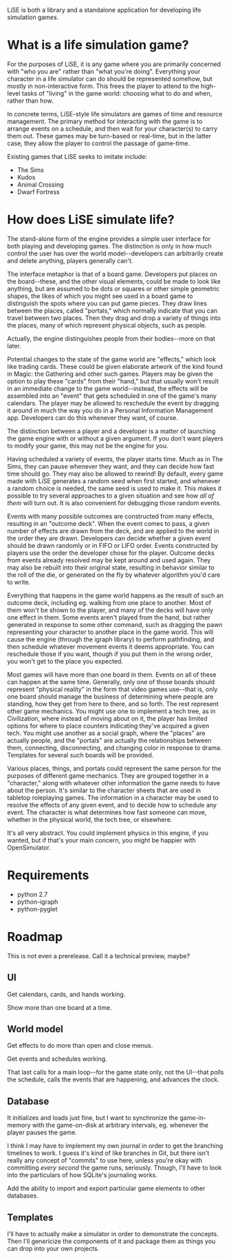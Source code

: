 LiSE is both a library and a standalone application for developing life simulation games.

# What is a life simulation game?

For the purposes of LiSE, it is any game where you are primarily concerned with "who you are" rather than "what you're doing". Everything your character in a life simulator can do should be represented somehow, but mostly in non-interactive form. This frees the player to attend to the high-level tasks of "living" in the game world: choosing what to do and when, rather than how.

In concrete terms, LiSE-style life simulators are games of time and resource management. The primary method for interacting with the game is to arrange events on a schedule, and then wait for your character(s) to carry them out. These games may be turn-based or real-time, but in the latter case, they allow the player to control the passage of game-time.

Existing games that LiSE seeks to imitate include:

* The Sims
* Kudos
* Animal Crossing
* Dwarf Fortress

# How does LiSE simulate life?

The stand-alone form of the engine provides a simple user interface
for both playing and developing games. The distinction is only in how
much control the user has over the world model--developers can
arbitrarily create and delete anything, players generally can't.

The interface metaphor is that of a board game. Developers put places
on the board--these, and the other visual elements, could be made to
look like anything, but are assumed to be dots or squares or other
simple geometric shapes, the likes of which you might see used in a
board game to distinguish the spots where you can put game
pieces. They draw lines between the places, called "portals," which
normally indicate that you can travel between two places. Then they
drag and drop a variety of things into the places, many of which
represent physical objects, such as people.

Actually, the engine distinguishes people from their bodies--more on
that later.

Potential changes to the state of the game world are "effects," which
look like trading cards. These could be given elaborate artwork of the
kind found in Magic: the Gathering and other such games. Players may
be given the option to play these "cards" from their "hand," but that
usually won't result in an immediate change to the game
world--instead, the effects will be assembled into an "event" that
gets scheduled in one of the game's many calendars. The player may be
allowed to reschedule the event by dragging it around in much the way
you do in a Personal Information Management app. Developers can do
this whenever they want, of course.

The distinction between a player and a developer is a matter of
launching the game engine with or without a given argument. If you
don't want players to modify your game, this may not be the engine for
you.

Having scheduled a variety of events, the player starts time. Much as
in The Sims, they can pause whenever they want, and they can decide
how fast time should go. They may also be allowed to rewind! By
default, every game made with LiSE generates a random seed when first
started, and whenever a random choice is needed, the same seed is used
to make it. This makes it possible to try several approaches to a
given situation and see how *all of them* will turn out. It is also
convenient for debugging those random events.

Events with many possible outcomes are constructed from many effects,
resulting in an "outcome deck". When the event comes to pass, a given
number of effects are drawn from the deck, and are applied to the
world in the order they are drawn. Developers can decide whether a
given event should be drawn randomly or in FIFO or LIFO order. Events
constructed by players use the order the developer chose for the
player. Outcome decks from events already resolved may be kept around
and used again. They may also be rebuilt into their original state,
resulting in behavior similar to the roll of the die, or generated on
the fly by whatever algorithm you'd care to write.

Everything that happens in the game world happens as the result of
such an outcome deck, including eg. walking from one place to
another. Most of them won't be shown to the player, and many of the
decks will have only one effect in them. Some events aren't played
from the hand, but rather generated in response to some other command,
such as dragging the pawn representing your character to another place
in the game world. This will cause the engine (through the igraph
library) to perform pathfinding, and then schedule whatever movement
events it deems appropriate. You can reschedule those if you want,
though if you put them in the wrong order, you won't get to the place
you expected.

Most games will have more than one board in them. Events on all of
these can happen at the same time. Generally, only one of those boards
should represent "physical reality" in the form that video games
use--that is, only one board should manage the business of determining
where people are standing, how they get from here to there, and so
forth. The rest represent other game mechanics. You might use one to
implement a tech tree, as in Civilization, where instead of moving
about on it, the player has limited options for where to place
counters indicating they've acquired a given tech. You might use
another as a social graph, where the "places" are actually people, and
the "portals" are actually the relationships between them, connecting,
disconnecting, and changing color in response to drama. Templates for
several such boards will be provided.

Various places, things, and portals could represent the same person
for the purposes of different game mechanics. They are grouped
together in a "character," along with whatever other information the
game needs to have about the person. It's similar to the character
sheets that are used in tabletop roleplaying games. The information in
a character may be used to resolve the effects of any given event, and
to decide how to schedule any event. The character is what determines
how fast someone can move, whether in the physical world, the tech
tree, or elsewhere.

It's all very abstract. You could implement physics in this engine, if
you wanted, but if that's your main concern, you might be happier with
OpenSimulator.

# Requirements

* python 2.7
* python-igraph
* python-pyglet

# Roadmap

This is not even a prerelease. Call it a technical preview, maybe?

## UI

Get calendars, cards, and hands working.

Show more than one board at a time.

## World model

Get effects to do more than open and close menus.

Get events and schedules working.

That last calls for a main loop--for the game state only, not the
UI--that polls the schedule, calls the events that are happening, and
advances the clock.

## Database

It initializes and loads just fine, but I want to synchronize the
game-in-memory with the game-on-disk at arbitrary intervals,
eg. whenever the player pauses the game.

I think I may have to implement my own journal in order to get the
branching timelines to work. I guess it's kind of like branches in
Git, but there isn't really any concept of "commits" to use here,
unless you're okay with committing *every second* the game runs,
seriously. Though, I'll have to look into the particulars of how
SQLite's journaling works.

Add the ability to import and export particular game elements to other
databases.

## Templates

I'll have to actually make a simulator in order to demonstrate the
concepts. Then I'll genericize the components of it and package them
as things you can drop into your own projects.